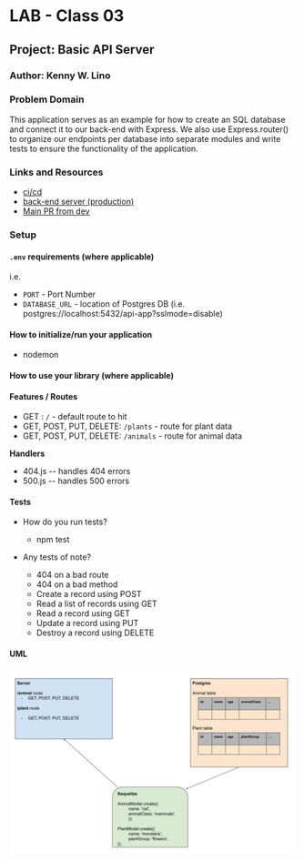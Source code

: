 # LAB - Class 03

## Project: Basic API Server

### Author: Kenny W. Lino

### Problem Domain  

This application serves as an example for how to create an SQL database and connect it to our back-end with Express. We also use Express.router() to organize our endpoints per database into separate modules and write tests to ensure the functionality of the application.

### Links and Resources

- [ci/cd](https://github.com/kennywlino/basic-api-server/actions/)
- [back-end server (production)](https://basic-api-server-uhbc.onrender.com/)
- [Main PR from dev](https://github.com/kennywlino/basic-api-server/pull/2)

### Setup

#### `.env` requirements (where applicable)

i.e.

- `PORT` - Port Number
- `DATABASE_URL` - location of Postgres DB (i.e. postgres://localhost:5432/api-app?sslmode=disable)

#### How to initialize/run your application

- nodemon

#### How to use your library (where applicable)

#### Features / Routes

- GET : `/` - default route to hit
- GET, POST, PUT, DELETE: `/plants` - route for plant data
- GET, POST, PUT, DELETE: `/animals` - route for animal data

**Handlers**

- 404.js -- handles 404 errors
- 500.js -- handles 500 errors

#### Tests

- How do you run tests?
  - npm test

- Any tests of note?

  - 404 on a bad route
  - 404 on a bad method
  - Create a record using POST
  - Read a list of records using GET
  - Read a record using GET
  - Update a record using PUT
  - Destroy a record using DELETE

#### UML

![Class-03 UML](./assets/class-03_UML.jpeg)